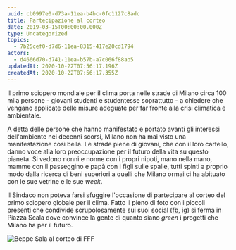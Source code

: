 ```yaml
---
uuid: cb0997e0-d73a-11ea-b4bc-0fc1127c8adc
title: Partecipazione al corteo
date: 2019-03-15T00:00:00.000Z
type: Uncategorized
topics:
  - 7b25cef0-d7d6-11ea-8315-417e20cd1794
actors:
  - d4666d70-d741-11ea-b57b-a7c066f88ab5
updatedAt: 2020-10-22T07:56:17.196Z
createdAt: 2020-10-22T07:56:17.355Z
---
```


Il primo sciopero mondiale per il clima porta nelle strade di Milano circa 100 mila persone - giovani studenti e studentesse soprattutto - a chiedere che vengano applicate delle misure adeguate per far fronte alla crisi climatica e ambientale.

A detta delle persone che hanno manifestato e portato avanti gli interessi dell'ambiente nei decenni scorsi, Milano non ha mai visto una manifestazione così bella. Le strade piene di giovani, che con il loro cartello, danno voce alla loro preoccupazione per il futuro della vita su questo pianeta. Si vedono nonni e nonne con i propri nipoti, mano nella mano, mamme con il passeggino e papà con i figli sulle spalle, tutti spinti a proprio modo dalla ricerca di  beni superiori a quelli che Milano ormai ci ha abituato con le sue vetrine e le sue *week*.

Il Sindaco non poteva farsi sfuggire l'occasione di partecipare al corteo del primo sciopero globale per il clima. Fatto il pieno di foto con i piccoli presenti che condivide scrupolosamente sui suoi social ([fb](https://www.facebook.com/beppesalasindaco/photos/a.1711602979108931/2367161373553085/), [ig](https://www.instagram.com/p/BvBeudQnjQc/)) si ferma in Piazza Scala dove convince la gente di quanto siano *green* i progetti che Milano ha per il futuro. <br />



![Beppe Sala al corteo di FFF](../../static/media/events/uncategorized/cb0997e0-d73a-11ea-b4bc-0fc1127c8adc/2019-03-15-beppe-sala.jpg)